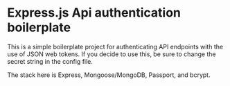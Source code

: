 # Express.js Api authentication boilerplate

This is a simple boilerplate project for authenticating API endpoints with the use of JSON web tokens. If you decide to use this, be sure to change the secret string in the config file.

The stack here is Express, Mongoose/MongoDB, Passport, and bcrypt.
